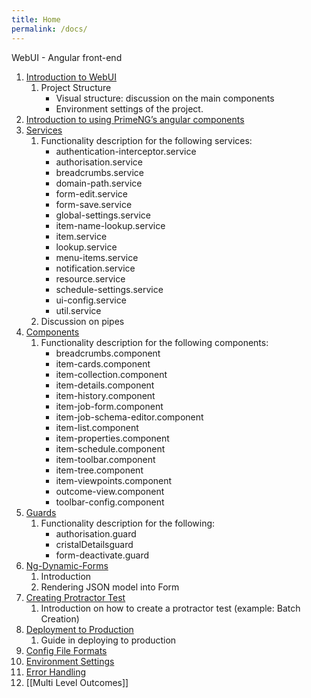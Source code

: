```yaml
---
title: Home
permalink: /docs/
---
```


WebUI - Angular front-end
1. [Introduction to WebUI](https://github.com/TitusTech/webui-lib/wiki/Introduction-to-WebUI)
    1. Project Structure
        * Visual structure: discussion on the main components
        * Environment settings of the project.
1. [Introduction to using PrimeNG’s angular components](https://github.com/TitusTech/webui-lib/wiki/Introduction-to-using-PrimeNG%E2%80%99s-angular-components)
1. [Services](https://github.com/TitusTech/webui-lib/wiki/Services)
    1. Functionality description for the following services:
       * authentication-interceptor.service
       * authorisation.service
       * breadcrumbs.service
       * domain-path.service
       * form-edit.service
       * form-save.service
       * global-settings.service
       * item-name-lookup.service
       * item.service
       * lookup.service
       * menu-items.service
       * notification.service
       * resource.service
       * schedule-settings.service
       * ui-config.service
       * util.service
    1. Discussion on pipes
1. [Components](https://github.com/TitusTech/webui-lib/wiki/Components)
    1. Functionality description for the following components:
       * breadcrumbs.component
       * item-cards.component
       * item-collection.component
       * item-details.component
       * item-history.component
       * item-job-form.component
       * item-job-schema-editor.component
       * item-list.component
       * item-properties.component
       * item-schedule.component
       * item-toolbar.component
       * item-tree.component
       * item-viewpoints.component
       * outcome-view.component
       * toolbar-config.component
1. [Guards](https://github.com/TitusTech/webui-lib/wiki/Guards)
   1. Functionality description for the following:
      * authorisation.guard
      * cristalDetailsguard
      * form-deactivate.guard
1. [Ng-Dynamic-Forms](https://github.com/TitusTech/webui-lib/wiki/Ng-Dynamic-Forms)
    1. Introduction
    1. Rendering JSON model into Form
1. [Creating Protractor Test](https://github.com/TitusTech/webui-lib/wiki/Creating-Protractor-Test)
    1. Introduction on how to create a protractor test (example: Batch Creation)
1. [Deployment to Production](https://github.com/TitusTech/webui-lib/wiki/Deployment-to-Production)
    1. Guide in deploying to production
1. [Config File Formats](https://github.com/TitusTech/webui-lib/wiki/Config-File-Formats)
1. [Environment Settings](https://github.com/TitusTech/webui-lib/wiki/Global-Setting-Configuration)
1. [Error Handling](https://github.com/TitusTech/webui-lib/wiki/Error-Handling)
1. [[Multi Level Outcomes]]